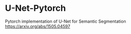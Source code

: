 # U-Net-Pytorch
Pytorch implementation of U-Net for Semantic Segmentation</br>
https://arxiv.org/abs/1505.04597
